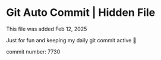 # Git Auto Commit | Hidden File

This file was added Feb 12, 2025

Just for fun and keeping my daily git commit active 🤪

commit number: 7730
